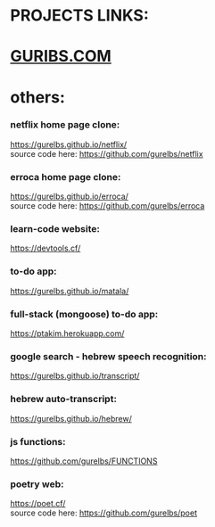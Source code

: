 # <h1>PROJECTS LINKS:</h1> 
<h1><a href="https://guribs.com/">GURIBS.COM</a></h1>

# <h1> others:</h1>

### netflix home page clone: 
https://gurelbs.github.io/netflix/
<br>source code here:  https://github.com/gurelbs/netflix

### erroca home page clone:
https://gurelbs.github.io/erroca/
<br>source code here: https://github.com/gurelbs/erroca

### learn-code website: 
https://devtools.cf/

### to-do app: 
https://gurelbs.github.io/matala/

### full-stack (mongoose) to-do app: 
https://ptakim.herokuapp.com/

### google search - hebrew speech recognition: 
https://gurelbs.github.io/transcript/

### hebrew auto-transcript: 
https://gurelbs.github.io/hebrew/

### js functions: 
https://github.com/gurelbs/FUNCTIONS

### poetry web:
https://poet.cf/
<br>source code here: https://github.com/gurelbs/poet


